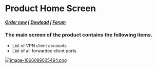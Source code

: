 # Product Home Screen

#####  [Order now](https://puqcloud.com/index.php?rp=/store/whmcs-module-business-vpn) | [Dowload](https://panel.puqcloud.com/link.php?id=33) | [Forum](https://panel.puqcloud.com/link.php?id=39)

### The main screen of the product contains the following items.

- List of VPN client accounts
- List of all forwarded client ports.

[![image-1666089005494.png](https://doc.puq.info/uploads/images/gallery/2022-10/scaled-1680-/image-1666089005494.png)](https://doc.puq.info/uploads/images/gallery/2022-10/image-1666089005494.png)
